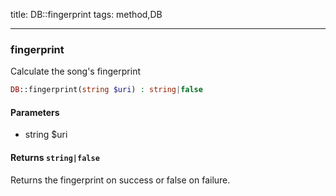 title: DB::fingerprint
tags: method,DB

---

<div class="method">
<h3 class="method-name">fingerprint</h3>
<p>Calculate the song's fingerprint</p>

```php
DB::fingerprint(string $uri) : string|false
```

#### Parameters

*  string $uri


#### Returns `string|false`

Returns the fingerprint on success or false on failure.


</div>